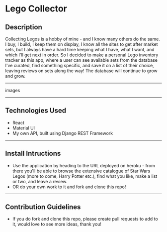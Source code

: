 # Lego Collector

## Description

Collecting Legos is a hobby of mine - and I know many others do the same. I buy, I build, I keep them on display, I know all the sites to get after market sets, but I always have a hard time keeping what I have, what I want, and which I'll get next in order. So I decided to make a personal Lego inventory tracker as this app, where a user can see available sets from the database I've curated, find something specific, and save it on a list of their choice, leaving reviews on sets along the way! The database will continue to grow and grow.

---
images


---

## Technologies Used

- React
- Material UI
- My own API, built using Django REST Framework

---

## Install Intructions

- Use the application by heading to the URL deployed on heroku - from there you'll be able to browse the extensive catalogue of Star Wars Legos (more to come, Harry Potter etc.), find what you like, make a list or two, and leave a review.
- OR do your own work to it and fork and clone this repo!

---

## Contribution Guidelines

- If you do fork and clone this repo, please create pull requests to add to it, would love to see more ideas, thank you!
